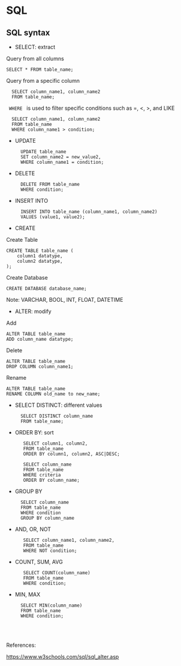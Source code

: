 # SQL

## SQL syntax
- SELECT: extract

Query from all columns

    SELECT * FROM table_name;

Query from a specific column

      SELECT column_name1, column_name2
      FROM table_name;

<code> WHERE </code> is used to filter specific conditions such as =, <, >, and LIKE

      SELECT column_name1, column_name2
      FROM table_name
      WHERE column_name1 > condition;

- UPDATE

        UPDATE table_name
        SET column_name2 = new_value2, 
        WHERE column_name1 = condition;

- DELETE

        DELETE FROM table_name 
        WHERE condition;

- INSERT INTO

        INSERT INTO table_name (column_name1, column_name2)
        VALUES (value1, value2);

- CREATE

Create Table

    CREATE TABLE table_name (
        column1 datatype,
        column2 datatype,
    );

Create Database

    CREATE DATABASE database_name;

Note: VARCHAR, BOOL, INT, FLOAT, DATETIME

- ALTER: modify

Add

    ALTER TABLE table_name
    ADD column_name datatype;

Delete

    ALTER TABLE table_name
    DROP COLUMN column_name1;

Rename

    ALTER TABLE table_name
    RENAME COLUMN old_name to new_name;

- SELECT DISTINCT: different values

        SELECT DISTINCT column_name 
        FROM table_name;

- ORDER BY: sort

         SELECT column1, column2,
         FROM table_name
         ORDER BY column1, column2, ASC|DESC;

         SELECT column_name
         FROM table_name
         WHERE criteria
         ORDER BY column_name;

- GROUP BY

        SELECT column_name  
        FROM table_name
        WHERE condition
        GROUP BY column_name

- AND, OR, NOT

         SELECT column_name1, column_name2,
         FROM table_name
         WHERE NOT condition;

- COUNT, SUM, AVG
          
         SELECT COUNT(column_name)
         FROM table_name
         WHERE condition;

- MIN, MAX

        SELECT MIN(column_name)
        FROM table_name
        WHERE condition;


<br/>
<br/>

References:

https://www.w3schools.com/sql/sql_alter.asp

